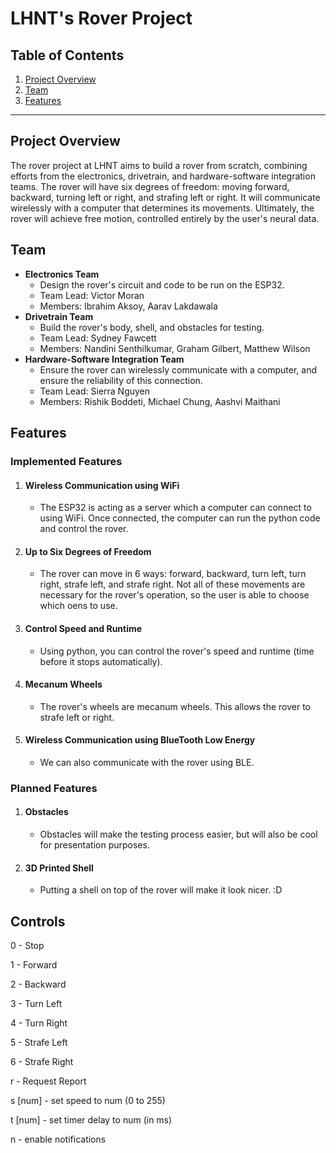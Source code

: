 # LHNT's Rover Project

## Table of Contents

1. [Project Overview](#Project-Overview)
2. [Team](#Team)
3. [Features](#Features)

---

## Project Overview

The rover project at LHNT aims to build a rover from scratch, combining efforts from the electronics, drivetrain, and hardware-software integration teams. The rover will have six degrees of freedom: moving forward, backward, turning left or right, and strafing left or right. It will communicate wirelessly with a computer that determines its movements. Ultimately, the rover will achieve free motion, controlled entirely by the user's neural data.

## Team

- **Electronics Team**
  - Design the rover's circuit and code to be run on the ESP32.
  - Team Lead: Victor Moran
  - Members: Ibrahim Aksoy, Aarav Lakdawala
- **Drivetrain Team**
  - Build the rover's body, shell, and obstacles for testing.
  - Team Lead: Sydney Fawcett
  - Members: Nandini Senthilkumar, Graham Gilbert, Matthew Wilson
- **Hardware-Software Integration Team**
  - Ensure the rover can wirelessly communicate with a computer, and ensure the reliability of this connection.
  - Team Lead: Sierra Nguyen
  - Members: Rishik Boddeti, Michael Chung, Aashvi Maithani

## Features

### Implemented Features

1. #### Wireless Communication using WiFi
     - The ESP32 is acting as a server which a computer can connect to using WiFi. Once connected, the computer can run the python code and control the rover. 
2. #### Up to Six Degrees of Freedom
     - The rover can move in 6 ways: forward, backward, turn left, turn right, strafe left, and strafe right. Not all of these movements are necessary for the rover's operation, so the user is able to choose which oens to use.
3. #### Control Speed and Runtime
     - Using python, you can control the rover's speed and runtime (time before it stops automatically).
4. #### Mecanum Wheels
    - The rover's wheels are mecanum wheels. This allows the rover to strafe left or right.
5. #### Wireless Communication using BlueTooth Low Energy
     - We can also communicate with the rover using BLE.

### Planned Features

1. #### Obstacles
     - Obstacles will make the testing process easier, but will also be cool for presentation purposes. 
2. #### 3D Printed Shell
     - Putting a shell on top of the rover will make it look nicer. :D

## Controls
0 - Stop

1 - Forward

2 - Backward

3 - Turn Left

4 - Turn Right

5 - Strafe Left

6 - Strafe Right

r - Request Report

s \[num\] - set speed to num (0 to 255)

t \[num\] - set timer delay to num (in ms)

n - enable notifications

